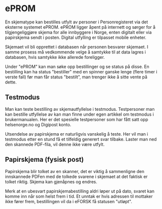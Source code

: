# ePROM

En skjematype kan bestilles utfylt av personer i Personregisteret via det eksterne systemet ePROM.
ePROM ligger åpent på internett og sørger for å tilgjengeliggjøre skjema for alle innbyggere i Norge,
enten digitalt eller via papirskjema sendt i posten. Digital utfylling er tilpasset mobile enheter.

Skjemaet vil bli opprettet i databasen når personen besvarer skjemaet. 
I samme prosess må vedkommende velge å samtykke til at data lagres i databasen, hvis samtykke ikke allerede foreligger. 

Under "ePROM" kan man søke opp bestillinger og se status på disse. En bestilling kan ha status "bestiller" med en spinner ganske lenge (flere timer i verste fall) før man får status "bestilt", man trenger ikke å sitte vente på dette.

## Testmodus

Man kan teste bestilling av skjemautfyllelse i testmodus. Testpersoner man kan bestille utfyllelse av kan man finne under egen artikkel om testmodus i brukermanualen. Her er det spesielle testpersoner som har fått satt opp helsenorge.no og Digipost konto.

Utsendelse av papirskjema er naturligvis vanskelig å teste. Her vil man i testmodus etter en stund få et tilfeldig generert svar tilbake. Laster man ned den skannede PDF-fila, vil denne ikke være utfylt.

## Papirskjema (fysisk post)

Papirskjema blir tolket av en skanner, det er viktig å sammenligne den innskannede PDFen med de tolkede svarene i skjemaet at det faktisk er tolket riktig. Skjema kan gjenåpnes og endres.

Merk at en ubesvart papirskjemabestilling aldri løper ut på dato, svaret kan komme inn når som helst frem i tid. Et unntak er hvis adressen til mottaker ikke fører frem, bestillingen vil da i eFORSK få statusen "utløpt".
